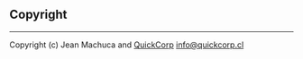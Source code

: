 ## Copyright
-----------

Copyright (c) Jean Machuca and [QuickCorp](https://quickcorp.org) <info@quickcorp.cl>
